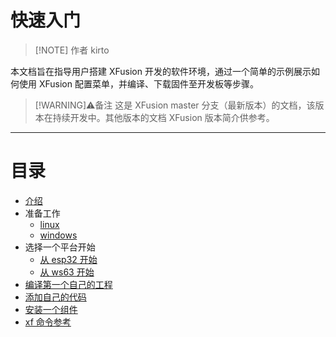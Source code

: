 # 快速入门

> [!NOTE] 作者
> kirto

本文档旨在指导用户搭建 XFusion 开发的软件环境，通过一个简单的示例展示如何使用 XFusion 配置菜单，并编译、下载固件至开发板等步骤。

> [!WARNING]⚠️备注
> 这是 XFusion master 分支（最新版本）的文档，该版本在持续开发中。其他版本的文档 XFusion 版本简介供参考。

---

# 目录

- [介绍](introduction.md)
- 准备工作
  - [linux](preparation_linux.md)
  - [windows](preparation_windows.md)
- 选择一个平台开始
  - [从 esp32 开始](starting_with_esp32.md)
  - [从 ws63 开始](starting_with_ws63.md)
- [编译第一个自己的工程](practical_tips.md)
- [添加自己的代码](project/index.md)
- [安装一个组件](project/index.md)
- [xf 命令参考](project/index.md)

